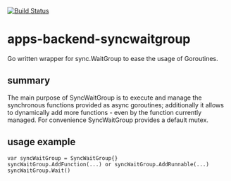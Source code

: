 
[![Build Status](https://travis-ci.com/spring-media/apps-backend-syncwaitgroup.svg?token=yZWuL9Kotp6i5ACnmzh6&branch=master)](https://travis-ci.com/spring-media/apps-backend-syncwaitgroup)

# apps-backend-syncwaitgroup
Go written wrapper for sync.WaitGroup to ease the usage of Goroutines.

## summary
The main purpose of SyncWaitGroup is to execute and manage the synchronous functions provided as async goroutines; additionally it allows to dynamically add more functions - even by the function currently managed.
For convenience SyncWaitGroup provides a default mutex.  

## usage example

    var syncWaitGroup = SyncWaitGroup{}
    syncWaitGroup.AddFunction(...) or syncWaitGroup.AddRunnable(...)
    syncWaitGroup.Wait()
